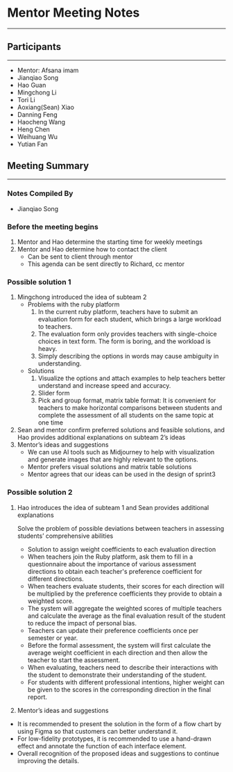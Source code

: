 # Mentor Meeting Notes

---

## Participants

---

- Mentor: Afsana imam
- Jianqiao Song
- Hao Guan
- Mingchong Li
- Tori Li
- Aoxiang(Sean) Xiao
- Danning Feng
- Haocheng Wang
- Heng Chen
- Weihuang Wu
- Yutian Fan

## Meeting Summary

---

### Notes Compiled By

- Jianqiao Song

### **Before the meeting begins**

1. Mentor and Hao determine the starting time for weekly meetings
2. Mentor and Hao determine how to contact the client
    - Can be sent to client through mentor
    - This agenda can be sent directly to Richard, cc mentor

### **Possible solution 1**

1. Mingchong introduced the idea of subteam 2
    - Problems with the ruby platform
        1. In the current ruby platform, teachers have to submit an evaluation form for each student, which brings a large workload to teachers.
        2. The evaluation form only provides teachers with single-choice choices in text form. The form is boring, and the workload is heavy.
        3. Simply describing the options in words may cause ambiguity in understanding.
    - Solutions
        1. Visualize the options and attach examples to help teachers better understand and increase speed and accuracy.
        2. Slider form
        3. Pick and group format, matrix table format: It is convenient for teachers to make horizontal comparisons between students and complete the assessment of all students on the same topic at one time
2. Sean and mentor confirm preferred solutions and feasible solutions, and Hao provides additional explanations on subteam 2’s ideas
3. Mentor’s ideas and suggestions
    - We can use AI tools such as Midjourney to help with visualization and generate images that are highly relevant to the options.
    - Mentor prefers visual solutions and matrix table solutions
    - Mentor agrees that our ideas can be used in the design of sprint3

### **Possible solution 2**

1. Hao introduces the idea of subteam 1 and Sean provides additional explanations
    
    Solve the problem of possible deviations between teachers in assessing students’ comprehensive abilities
    
    - Solution to assign weight coefficients to each evaluation direction
    - When teachers join the Ruby platform, ask them to fill in a questionnaire about the importance of various assessment directions to obtain each teacher's preference coefficient for different directions.
    - When teachers evaluate students, their scores for each direction will be multiplied by the preference coefficients they provide to obtain a weighted score.
    - The system will aggregate the weighted scores of multiple teachers and calculate the average as the final evaluation result of the student to reduce the impact of personal bias.
    - Teachers can update their preference coefficients once per semester or year.
    - Before the formal assessment, the system will first calculate the average weight coefficient in each direction and then allow the teacher to start the assessment.
    - When evaluating, teachers need to describe their interactions with the student to demonstrate their understanding of the student.
    - For students with different professional intentions, higher weight can be given to the scores in the corresponding direction in the final report.
2. Mentor’s ideas and suggestions
- It is recommended to present the solution in the form of a flow chart by using Figma so that customers can better understand it.
- For low-fidelity prototypes, it is recommended to use a hand-drawn effect and annotate the function of each interface element.
- Overall recognition of the proposed ideas and suggestions to continue improving the details.